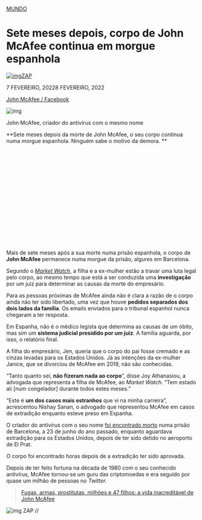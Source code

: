 [MUNDO](https://zap.aeiou.pt/noticias/mundo)

# Sete meses depois, corpo de John McAfee continua em morgue espanhola

[![img](https://zap.aeiou.pt/wp-content/uploads/2021/11/a0f19545512eed927bc763895a134156-81x81.jpg)](https://zap.aeiou.pt/author/zap)[ZAP](https://zap.aeiou.pt/author/zap)

 

7 FEVEREIRO, 20228 FEVEREIRO, 2022

 

[John McAfee / Facebook](https://www.facebook.com/officialmcafee/photos/a.231873033635551.1073741826.128957237260465/231873210302200/?type=3&theater)

![img](https://zap.aeiou.pt/wp-content/uploads/2015/08/fce982f6ba22c5db23b0e868d3c5f44a-783x450.jpg)

John McAfee, criador do antivírus com o mesmo nome

**Sete meses depois da morte de John McAfee, o seu corpo continua numa morgue espanhola. Ninguém sabe o motivo da demora.
**

<iframe id="google_ads_iframe_/1111242/zap3_post_top_mrec_inline_0" title="3rd party ad content" name="google_ads_iframe_/1111242/zap3_post_top_mrec_inline_0" width="300" height="250" scrolling="no" marginwidth="0" marginheight="0" frameborder="0" role="region" aria-label="Advertisement" tabindex="0" sandbox="allow-forms allow-popups allow-popups-to-escape-sandbox allow-same-origin allow-scripts allow-top-navigation-by-user-activation" srcdoc="" data-google-container-id="7" data-load-complete="true" style="box-sizing: border-box; max-width: 100%; display: block; border: 0px; vertical-align: bottom; width: 300px;"></iframe>

Mais de sete meses após a sua morte numa prisão espanhola, o corpo de **John McAfee** permanece numa morgue da prisão, algures em Barcelona.

Segundo o [*Market Watch*](https://www.marketwatch.com/story/his-end-is-a-void-of-unknown-john-mcafees-body-is-stuck-in-a-spanish-prison-morgue-as-a-fight-rages-over-his-legacy-11643823665), a filha e a ex-mulher estão a travar uma luta legal pelo corpo, ao mesmo tempo que está a ser conduzida uma **investigação** por um juiz para determinar as causas da morte do empresário.

Para as pessoas próximas de McAfee ainda não é clara a razão de o corpo ainda não ter sido libertado, uma vez que houve **pedidos separados dos dois lados da família**. Os emails enviados para o tribunal espanhol nunca chegaram a ter resposta.

Em Espanha, não é o médico legista que determina as causas de um óbito, mas sim um **sistema judicial presidido por um juiz**. A família aguarda, por isso, o relatório final.

<iframe id="google_ads_iframe_/1111242/zap_native_0" title="3rd party ad content" name="google_ads_iframe_/1111242/zap_native_0" width="1" height="1" scrolling="no" marginwidth="0" marginheight="0" frameborder="0" role="region" aria-label="Advertisement" tabindex="0" srcdoc="" data-google-container-id="c" data-load-complete="true" style="box-sizing: border-box; max-width: 100%; display: inline-block !important; border: 0px !important; vertical-align: bottom; position: absolute !important; width: 728px; height: 0px; left: 364px; transform: translateX(-50%) !important;"></iframe>

A filha do empresário, Jen, queria que o corpo do pai fosse cremado e as cinzas levadas para os Estados Unidos. Já as intenções da ex-mulher Janice, que se divorciou de McAfee em 2019, não são conhecidas.

“Tanto quanto sei, **não fizeram nada ao corpo**“, disse Joy Athanasiou, a advogada que representa a filha de McAfee, ao *Market Watch*. “Tem estado ali [num congelador] durante todos estes meses.”

“Este é **um dos casos mais estranhos** que vi na minha carreira”, acrescentou Nishay Sanan, o advogado que representou McAfee em casos de extradição enquanto esteve preso em Espanha.

O criador do antivírus com o seu nome [foi encontrado morto](https://zap.aeiou.pt/john-mcafee-encontrado-morto-em-prisao-espanhola-412033) numa prisão de Barcelona, a 23 de junho do ano passado, enquanto aguardava extradição para os Estados Unidos, depois de ter sido detido no aeroporto de El Prat.

O corpo foi encontrado horas depois de a extradição ter sido aprovada.

Depois de ter feito fortuna na década de 1980 com o seu conhecido antivírus, McAfee tornou-se um guru das criptomoedas e era seguido por quase um milhão de pessoas no *Twitter.*

> [Fugas, armas, prostitutas, milhões e 47 filhos: a vida inacreditável de John McAfee](https://zap.aeiou.pt/armas-prostitutas-antivirus-mcafee-270737)



![img](https://zap.aeiou.pt/wp-content/uploads/2021/11/a0f19545512eed927bc763895a134156-81x81.jpg)  ZAP //